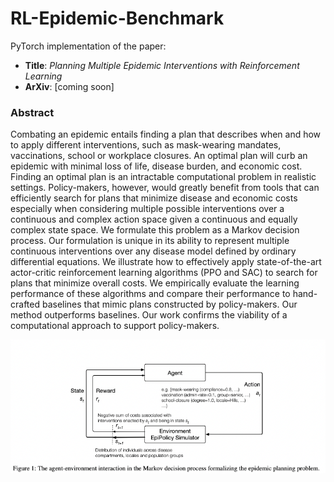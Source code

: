 # RL-Epidemic-Benchmark
PyTorch implementation of the paper:

- **Title**: *Planning Multiple Epidemic Interventions with Reinforcement Learning* 
- **ArXiv**: [coming soon] 
<!-- - **Authors**:  -->
<!-- - **Conference**:  -->
<!-- - More details:  -->

### Abstract 

Combating an epidemic entails finding a plan that describes when and how to apply different interventions, such as mask-wearing mandates, vaccinations, school or workplace closures. An optimal plan will curb an epidemic with minimal loss of life, disease burden, and economic cost. Finding an optimal plan is an intractable computational problem in realistic settings. Policy-makers, however, would greatly benefit from tools that can efficiently search for plans that minimize disease and economic costs especially when considering multiple possible interventions over a continuous and complex action space given a continuous and equally complex state space. We formulate this problem as a Markov decision process. Our formulation is unique in its ability to represent multiple continuous interventions over any disease model defined by ordinary differential equations. We illustrate how to effectively apply state-of-the-art actor-critic reinforcement learning algorithms (PPO and SAC) to search for plans that minimize overall costs. We empirically evaluate the learning performance of these algorithms and compare their performance to hand-crafted baselines that mimic plans constructed by policy-makers. Our method outperforms baselines. Our work confirms the viability of a computational approach to support policy-makers. 

![The agent-environment interaction in the Markov decision process formalizing the epidemic planning problem.](EpiPolicyRL.png)

